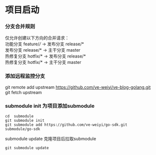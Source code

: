 # 项目启动

### 分支合并规则

仅允许创建以下方向的合并请求：     
功能分支 feature/*/* -> 发布分支 release/*  
发布分支 release/* -> 主干分支 master   
热修复分支 hotfix/* -> 发布分支 release/*    
热修复分支 hotfix/* -> 主干分支 master

### 添加远程监控分支

git remote add upstream https://github.com/ve-weiyi/ve-blog-golang.git      
git fetch upstream

### submodule init 为项目添加submodule

```shell
cd  submodule
git submodule init
git submodule add https://github.com/ve-weiyi/go-sdk.git  submodule/go-sdk
```

submodule update 克隆项目后拉取submodule
```shell
git submodule update
```

